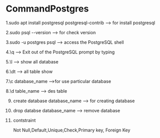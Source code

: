 # CommandPostgres


1.sudo apt install postgresql postgresql-contrib --> for install postgresql

2.sudo  psql --version --> for check version 

3.sudo -u postgres psql --> access the PostgreSQL shell

4.\q --> Exit out of the PostgreSQL prompt by typing

5.\l --> show all database 

6.\dt --> all table show 

7.\c database_name -->for use particular database 

8.\d table_name --> des table

9. create database database_name --> for creating database

10. drop databse database_name --> remove database

11. contstraint

    Not Null,Default,Unique,Check,Primary key, Foreign Key


